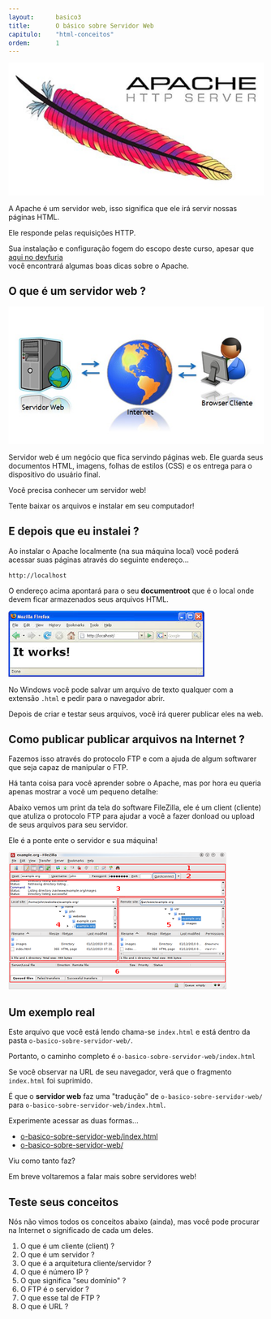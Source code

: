 ```yaml
---
layout:      basico3
title:       O básico sobre Servidor Web
capitulo:    "html-conceitos"
ordem:       1
---
```



![](apache-server-logo.png)

A Apache é um servidor web, isso significa que ele irá servir nossas páginas HTML.

Ele responde pelas requisições HTTP.

Sua instalação e configuração fogem do escopo deste curso, apesar que
[aqui no devfuria](https://www.google.com.br/search?q=devfuria.com.br+apache&gws_rd=cr&dcr=0&ei=GaMJWrWNNMGAwgTa6bOICg)
<br /> você encontrará algumas boas dicas sobre o Apache.


## O que é um servidor web ?

![](servidor-web.jpg)

Servidor web é um negócio que fica servindo páginas web. Ele guarda seus documentos HTML, imagens, folhas de estilos (CSS)
e os entrega para o dispositivo do usuário final.

Você precisa conhecer um servidor web!

Tente baixar os arquivos e instalar em seu computador!


## E depois que eu instalei ?

Ao instalar o Apache localmente (na sua máquina local) você poderá acessar suas páginas através do seguinte endereço...

    http://localhost

O endereço acima apontará para o seu __documentroot__ que é o local onde devem ficar armazenados seus arquivos HTML.

![](its-work.jpeg)

No Windows você pode salvar um arquivo de texto qualquer com a extensão `.html` e pedir para o navegador abrir.

Depois de criar e testar seus arquivos, você irá querer publicar eles na web.


## Como publicar publicar arquivos na Internet ?

Fazemos isso através do protocolo FTP e com a ajuda de algum softwarer que seja capaz de manipular o FTP.

Há tanta coisa para você aprender sobre o Apache, mas por hora eu queria apenas mostrar a você um pequeno detalhe:

Abaixo vemos um print da tela do software FileZilla, ele é um client (cliente) que atuliza o protocolo FTP para ajudar
a você a fazer donload ou upload de seus arquivos para seu servidor.

Ele é a ponte ente o servidor e sua máquina!

![](tela-filezilla-ftp.png)


## Um exemplo real

Este arquivo que você está lendo chama-se `index.html` e está dentro da pasta `o-basico-sobre-servidor-web/`.

Portanto, o caminho completo é `o-basico-sobre-servidor-web/index.html`

Se você observar na URL de seu navegador, verá que o fragmento `index.html` foi suprimido.

É que o __servidor web__ faz uma "tradução" de `o-basico-sobre-servidor-web/` para `o-basico-sobre-servidor-web/index.html`.

Experimente acessar as duas formas...

- [o-basico-sobre-servidor-web/index.html](../o-basico-sobre-servidor-web/index.html)
- [o-basico-sobre-servidor-web/](../o-basico-sobre-servidor-web/)

Viu como tanto faz?

Em breve voltaremos a falar mais sobre servidores web!


## Teste seus conceitos

Nós não vimos todos os conceitos abaixo (ainda), mas você pode procurar na Internet o significado de cada um deles.

1. O que é um cliente (client) ?
2. O que é um servidor ?
3. O que é a arquitetura cliente/servidor ?
4. O que é número IP ?
5. O que significa "seu domínio" ?
6. O FTP é o servidor ?
7. O que esse tal de FTP ?
8. O que é URL ?
